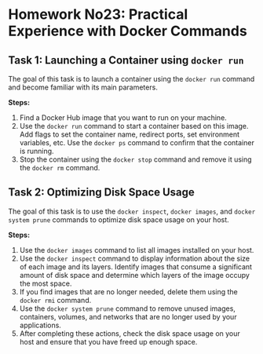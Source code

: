 # Homework No23: Practical Experience with Docker Commands

## Task 1: Launching a Container using `docker run`

The goal of this task is to launch a container using the `docker run` command and become familiar with its main parameters.

**Steps:**
1. Find a Docker Hub image that you want to run on your machine.
2. Use the `docker run` command to start a container based on this image. Add flags to set the container name, redirect ports, set environment variables, etc. Use the `docker ps` command to confirm that the container is running.
3. Stop the container using the `docker stop` command and remove it using the `docker rm` command.

## Task 2: Optimizing Disk Space Usage

The goal of this task is to use the `docker inspect`, `docker images`, and `docker system prune` commands to optimize disk space usage on your host.

**Steps:**
1. Use the `docker images` command to list all images installed on your host.
2. Use the `docker inspect` command to display information about the size of each image and its layers. Identify images that consume a significant amount of disk space and determine which layers of the image occupy the most space.
3. If you find images that are no longer needed, delete them using the `docker rmi` command.
4. Use the `docker system prune` command to remove unused images, containers, volumes, and networks that are no longer used by your applications.
5. After completing these actions, check the disk space usage on your host and ensure that you have freed up enough space.